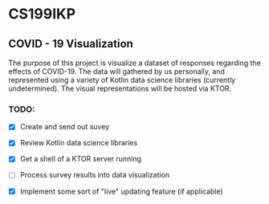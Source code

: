 # CS199IKP
## COVID - 19 Visualization
The purpose of this project is visualize a dataset of responses regarding the effects of COVID-19. The data will gathered by us personally, and represented using a variety of Kotlin data science libraries (currently undetermined). The visual representations will be hosted via KTOR.

### TODO:

- [X] Create and send out suvey

- [X] Review Kotlin data science libraries

- [X] Get a shell of a KTOR server running

- [ ] Process survey results into data visualization

- [X] Implement some sort of "live" updating feature (if applicable)

